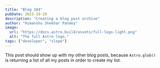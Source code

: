 ```yaml
---
title: "Blog 104"
pubDate: 2023-10-19
description: "Creating a blog post archive"
author: "Himanshu Shekhar Pandey"
image:
  url: "https://docs.astro.build/assets/full-logo-light.png"
  alt: "The full Astro logo."
tags: ["developer", "slope"]
---
```


This post should show up with my other blog posts, because `Astro.glob()` is returning a list of all my posts in order to create my list.
